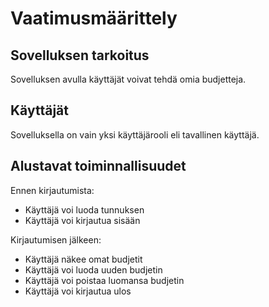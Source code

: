 # Vaatimusmäärittely

## Sovelluksen tarkoitus
Sovelluksen avulla käyttäjät voivat tehdä omia budjetteja.

## Käyttäjät
Sovelluksella on vain yksi käyttäjärooli eli tavallinen käyttäjä.

## Alustavat toiminnallisuudet
Ennen kirjautumista:
- Käyttäjä voi luoda tunnuksen
- Käyttäjä voi kirjautua sisään

Kirjautumisen jälkeen:
- Käyttäjä näkee omat budjetit
- Käyttäjä voi luoda uuden budjetin
- Käyttäjä voi poistaa luomansa budjetin
- Käyttäjä voi kirjautua ulos
